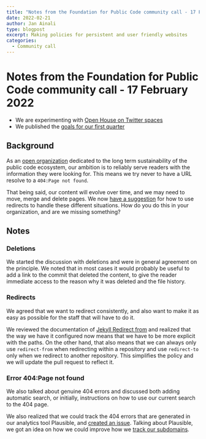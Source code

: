 ```yaml
---
title: "Notes from the Foundation for Public Code community call - 17 February 2022"
date: 2022-02-21
author: Jan Ainali
type: blogpost
excerpt: Making policies for persistent and user friendly websites 
categories:
  - Community call
---
```


# Notes from the Foundation for Public Code community call - 17 February 2022

* We are experimenting with [Open House on Twitter spaces](https://twitter.com/i/spaces/1OwxWzqWbRQJQ)
* We published the [goals for our first quarter](https://blog.publiccode.net/news/2022/01/27/goals-for-the-first-quarter-2022.html)

## Background

As an [open organization](https://about.publiccode.net/organization/cultural-values.html) dedicated to the long term sustainability of the public code ecosystem, our ambition is to reliably serve readers with the information they were looking for. This means we try never to have a URL resolve to a `404:Page not found`.

That being said, our content will evolve over time, and we may need to move, merge and delete pages.
We now [have a suggestion](https://github.com/publiccodenet/about/pull/1115) for how to use redirects to handle these different situations. How do you do this in your organization, and are we missing something?

## Notes

### Deletions

We started the discussion with deletions and were in general agreement on the principle.
We noted that in most cases it would probably be useful to add a link to the commit that deleted the content, to give the reader immediate access to the reason why it was deleted and the file history.

### Redirects 

We agreed that we want to redirect consistently, and also want to make it as easy as possible for the staff that will have to do it.

We reviewed the documentation of [Jekyll Redirect from](https://github.com/jekyll/jekyll-redirect-from) and realized that the way we have it configured now means that we have to be more explicit with the paths.
On the other hand, that also means that we can always only use `redirect-from` when redirecting within a repository and use `redirect-to` only when we redirect to another repository.
This simplifies the policy and we will update the pull request to reflect it.

### Error 404:Page not found

We also talked about genuine 404 errors and discussed both adding automatic search, or initially, instructions on how to use our current search to the 404 page.

We also realized that we could track the 404 errors that are generated in our analytics tool Plausible, and [created an issue](https://github.com/publiccodenet/jekyll-theme/issues/82).
Talking about Plausible, we got an idea on how we could improve how we [track our subdomains](https://github.com/publiccodenet/jekyll-theme/pull/83).
